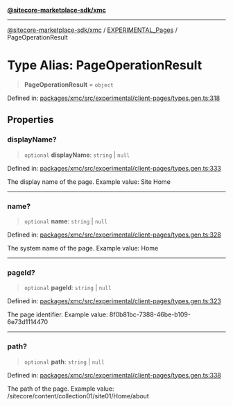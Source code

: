 [**@sitecore-marketplace-sdk/xmc**](../../../../README.md)

***

[@sitecore-marketplace-sdk/xmc](../../../../README.md) / [EXPERIMENTAL\_Pages](../README.md) / PageOperationResult

# Type Alias: PageOperationResult

> **PageOperationResult** = `object`

Defined in: [packages/xmc/src/experimental/client-pages/types.gen.ts:318](https://github.com/Sitecore/marketplace-sdk/blob/main/packages/xmc/src/experimental/client-pages/types.gen.ts#L318)

## Properties

### displayName?

> `optional` **displayName**: `string` \| `null`

Defined in: [packages/xmc/src/experimental/client-pages/types.gen.ts:333](https://github.com/Sitecore/marketplace-sdk/blob/main/packages/xmc/src/experimental/client-pages/types.gen.ts#L333)

The display name of the page.
Example value: Site Home

***

### name?

> `optional` **name**: `string` \| `null`

Defined in: [packages/xmc/src/experimental/client-pages/types.gen.ts:328](https://github.com/Sitecore/marketplace-sdk/blob/main/packages/xmc/src/experimental/client-pages/types.gen.ts#L328)

The system name of the page.
Example value: Home

***

### pageId?

> `optional` **pageId**: `string` \| `null`

Defined in: [packages/xmc/src/experimental/client-pages/types.gen.ts:323](https://github.com/Sitecore/marketplace-sdk/blob/main/packages/xmc/src/experimental/client-pages/types.gen.ts#L323)

The page identifier.
Example value: 8f0b81bc-7388-46be-b109-6e73d1114470

***

### path?

> `optional` **path**: `string` \| `null`

Defined in: [packages/xmc/src/experimental/client-pages/types.gen.ts:338](https://github.com/Sitecore/marketplace-sdk/blob/main/packages/xmc/src/experimental/client-pages/types.gen.ts#L338)

The path of the page.
Example value: /sitecore/content/collection01/site01/Home/about
